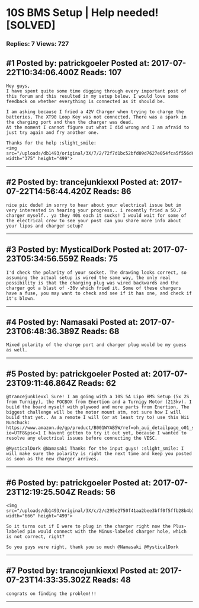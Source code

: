# 10S BMS Setup &#124; Help needed! \[SOLVED\]

### Replies: 7 Views: 727

## \#1 Posted by: patrickgoeler Posted at: 2017-07-22T10:34:06.400Z Reads: 107

```
Hey guys, 
I have spent quite some time digging through every important post of this forum and this resulted in my setup below. I would love some feedback on whether everything is connected as it should be.

I am asking because I fried a 42V Charger when trying to charge the batteries. The XT90 Loop Key was not connected. There was a spark in the charging port and then the charger was dead.
At the moment I cannot figure out what I did wrong and I am afraid to just try again and fry another one.

Thanks for the help :slight_smile:
<img src="/uploads/db1493/original/3X/7/2/72f7d1bc52bfd09d7627e054fca5f556d63fcafe.jpg" width="375" height="499">
```

---
## \#2 Posted by: trancejunkiexxl Posted at: 2017-07-22T14:56:44.420Z Reads: 86

```
nice pic dude! im sorry to hear about your electrical issue but im very interested in hearing your progress.. i recently fried a 50.7 charger myself.. ya they 40$ each it sucks! I would wait for some of the electrical crew to see your post can you share more info about your lipos and charger setup?
```

---
## \#3 Posted by: MysticalDork Posted at: 2017-07-23T05:34:56.559Z Reads: 75

```
I'd check the polarity of your socket. The drawing looks correct, so assuming the actual setup is wired the same way, the only real possibility is that the charging plug was wired backwards and the charger got a blast of -36v which fried it. Some of these chargers have a fuse, you may want to check and see if it has one, and check if it's blown.
```

---
## \#4 Posted by: Namasaki Posted at: 2017-07-23T06:48:36.389Z Reads: 68

```
Mixed polarity of the charge port and charger plug would be my guess as well.
```

---
## \#5 Posted by: patrickgoeler Posted at: 2017-07-23T09:11:46.864Z Reads: 62

```
@trancejunkiexxl Sure! I am going with a 10S 5A Lipo BMS Setup (5x 2S from Turnigy), the FOCBOX from Enertion and a Turnigy Motor (213kv). I build the board myself with plywood and more parts from Enertion. The biggest challenge will be the motor mount atm, not sure how I will build that yet.. As a remote I will (or at least try to) use this Wii Nunchuck: https://www.amazon.de/gp/product/B001WYAB5W/ref=oh_aui_detailpage_o01_s00?ie=UTF8&psc=1 I havent gotten to try it out yet, because I wanted to resolve any electrical issues before connecting the VESC.

@MysticalDork @Namasaki Thanks for the input guys! :slight_smile: I will make sure the polarity is right the next time and keep you posted as soon as the new charger arrives.
```

---
## \#6 Posted by: patrickgoeler Posted at: 2017-07-23T12:19:25.504Z Reads: 56

```
<img src="/uploads/db1493/original/3X/c/2/c295e2750f41aa2bee3bff0f5ffb28b4b37227b9.jpg" width="666" height="499">

So it turns out if I were to plug in the charger right now the Plus-labeled pin would connect with the Minus-labeled charger hole, which is not correct, right?

So you guys were right, thank you so much @Namasaki @MysticalDork
```

---
## \#7 Posted by: trancejunkiexxl Posted at: 2017-07-23T14:33:35.302Z Reads: 48

```
congrats on finding the problem!!!
```

---
